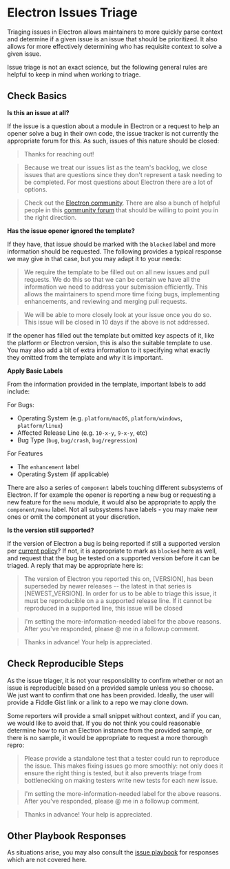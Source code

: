 # Electron Issues Triage

Triaging issues in Electron allows maintainers to more quickly parse context and determine if a given issue is an issue that should be prioritized. It also allows for more effectively determining who has requisite context to solve a given issue.

Issue triage is not an exact science, but the following general rules are helpful to keep in mind when working to triage.

## Check Basics

**Is this an issue at all?**

If the issue is a question about a module in Electron or a request to help an opener solve a bug in their own code, the issue tracker is not currently the appropriate forum for this. As such, issues of this nature should be closed:

> Thanks for reaching out!

> Because we treat our issues list as the team's backlog, we close issues that are questions since they don't represent a task needing to be completed. For most questions about Electron there are a lot of options. 

> Check out the [Electron community](https://github.com/electron/electron#community). There are also a bunch of helpful people in this [community forum](https://discuss.atom.io/c/electron) that should be willing to point you in the right direction.

**Has the issue opener ignored the template?**

If they have, that issue should be marked with the `blocked` label and more information should be requested. The following provides a typical response we may give in that case, but you may adapt it to your needs:

> We require the template to be filled out on all new issues and pull requests. We do this so that we can be certain we have all the information we need to address your submission efficiently. This allows the maintainers to spend more time fixing bugs, implementing enhancements, and reviewing and merging pull requests.

> We will be able to more closely look at your issue once you do so. This issue will be closed in 10 days if the above is not addressed.

If the opener has filled out the template but omitted key aspects of it, like the platform or Electron version, this is also the suitable template to use. You may also add a bit of extra information to it specifying what exactly they omitted from the template and why it is important.

**Apply Basic Labels** 

From the information provided in the template, important labels to add include:

For Bugs:
* Operating System (e.g. `platform/macOS`, `platform/windows`, `platform/linux`)
* Affected Release Line (e.g. `10-x-y`, `9-x-y`, etc)
* Bug Type (`bug`, `bug/crash`, `bug/regression`)

For Features
* The `enhancement` label
* Operating System (if applicable)

There are also a series of `component` labels touching different subsystems of Electron. If for example the opener is reporting a new bug or requesting a new feature for the `menu` module, it would also be appropriate to apply the `component/menu` label. Not all subsystems have labels - you may make new ones or omit the component at your discretion.

**Is the version still supported?**

If the version of Electron a bug is being reported if still a supported version per [current policy](https://www.electronjs.org/docs/tutorial/support)? If not, it is appropriate to mark as `blocked` here as well, and request that the bug be tested on a supported version before it can be triaged. A reply that may be appropriate here is:

> The version of Electron you reported this on, [VERSION], has been superseded by newer releases -- the latest in that series is [NEWEST_VERSION]. In order for us to be able to triage this issue, it must be reproducible on a a supported release line. If it cannot be reproduced in a supported line, this issue will be closed

> I'm setting the more-information-needed label for the above reasons. After you've responded, please @ me in a followup comment. 

> Thanks in advance! Your help is appreciated.

## Check Reproducible Steps

As the issue triager, it is not your responsibility to confirm whether or not an issue is reproducible based on a provided sample unless you so choose. We just want to confirm that one has been provided. Ideally, the user will provide a Fiddle Gist link or a link to a repo we may clone down. 

Some reporters will provide a small snippet without context, and if you can, we would like to avoid that. If you do not think you could reasonable determine how to run an Electron instance from the provided sample, or there is no sample, it would be appropriate to request a more thorough repro:

> Please provide a standalone test that a tester could run to reproduce the issue. This makes fixing issues go more smoothly: not only does it ensure the right thing is tested, but it also prevents triage from bottlenecking on making testers write new tests for each new issue.

> I'm setting the more-information-needed label for the above reasons. After you've responded, please @ me in a followup comment.

> Thanks in advance! Your help is appreciated.

## Other Playbook Responses

As situations arise, you may also consult the [issue playbook](./issue-playbook) for responses which are not covered here.